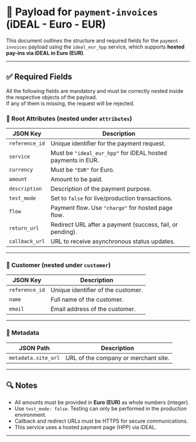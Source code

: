 # 📄 Payload for `payment-invoices` (iDEAL - Euro - EUR)

This document outlines the structure and required fields for the `payment-invoices` payload using the `ideal_eur_hpp` service, which supports **hosted pay-ins via iDEAL in Euro (EUR)**.

---

## ✅ Required Fields

All the following fields are mandatory and must be correctly nested inside the respective objects of the payload.  
If any of them is missing, the request will be rejected.

### 🧾 Root Attributes (nested under `attributes`)

| JSON Key       | Description                                                 |
| -------------- | ----------------------------------------------------------- |
| `reference_id` | Unique identifier for the payment request.                  |
| `service`      | Must be `"ideal_eur_hpp"` for iDEAL hosted payments in EUR. |
| `currency`     | Must be `"EUR"` for Euro.                                   |
| `amount`       | Amount to be paid.                                          |
| `description`  | Description of the payment purpose.                         |
| `test_mode`    | Set to `false` for live/production transactions.            |
| `flow`         | Payment flow. Use `"charge"` for hosted page flow.          |
| `return_url`   | Redirect URL after a payment (success, fail, or pending).   |
| `callback_url` | URL to receive asynchronous status updates.                 |

---

### 👤 Customer (nested under `customer`)

| JSON Key       | Description                        |
| -------------- | ---------------------------------- |
| `reference_id` | Unique identifier of the customer. |
| `name`         | Full name of the customer.         |
| `email`        | Email address of the customer.     |

---

### 🧩 Metadata

| JSON Path           | Description                          |
| ------------------- | ------------------------------------ |
| `metadata.site_url` | URL of the company or merchant site. |

---

## 🔍 Notes

- All amounts must be provided in **Euro (EUR)** as whole numbers (integer).
- Use `test_mode: false`. Testing can only be performed in the production environment.
- Callback and redirect URLs must be HTTPS for secure communications.
- This service uses a hosted payment page (HPP) via iDEAL.

---
